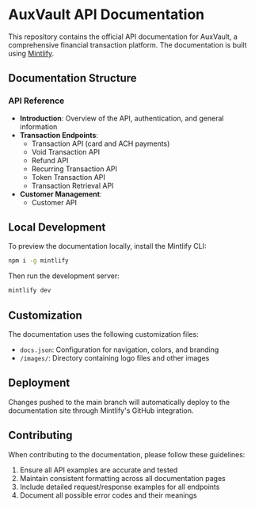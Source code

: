 # AuxVault API Documentation

This repository contains the official API documentation for AuxVault, a comprehensive financial transaction platform. The documentation is built using [Mintlify](https://mintlify.com/).

## Documentation Structure

### API Reference

- **Introduction**: Overview of the API, authentication, and general information
- **Transaction Endpoints**:
  - Transaction API (card and ACH payments)
  - Void Transaction API
  - Refund API
  - Recurring Transaction API
  - Token Transaction API
  - Transaction Retrieval API
- **Customer Management**:
  - Customer API

## Local Development

To preview the documentation locally, install the Mintlify CLI:

```bash
npm i -g mintlify
```

Then run the development server:

```bash
mintlify dev
```

## Customization

The documentation uses the following customization files:

- `docs.json`: Configuration for navigation, colors, and branding
- `/images/`: Directory containing logo files and other images

## Deployment

Changes pushed to the main branch will automatically deploy to the documentation site through Mintlify's GitHub integration.

## Contributing

When contributing to the documentation, please follow these guidelines:

1. Ensure all API examples are accurate and tested
2. Maintain consistent formatting across all documentation pages
3. Include detailed request/response examples for all endpoints
4. Document all possible error codes and their meanings

